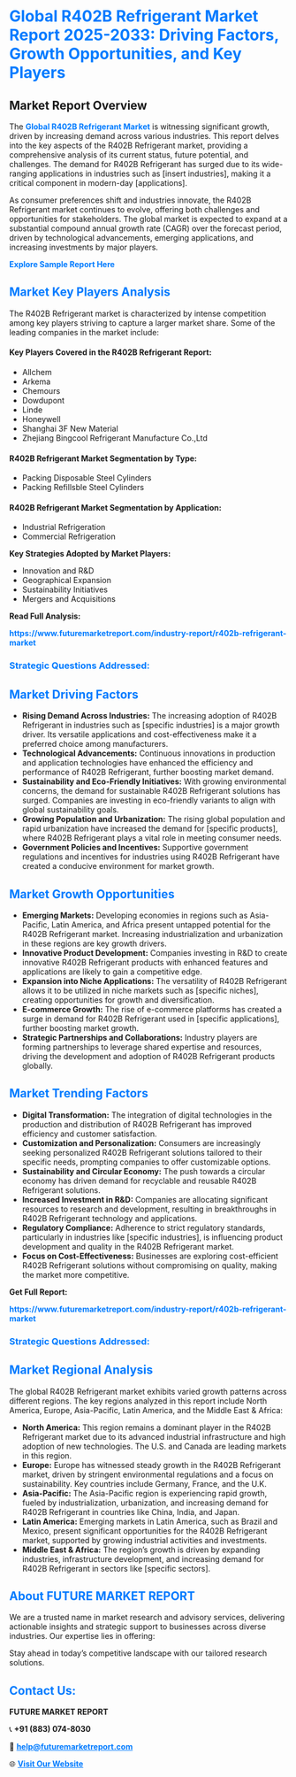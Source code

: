 <h1 style="color: #007BFF;">Global R402B Refrigerant Market Report 2025-2033: Driving Factors, Growth Opportunities, and Key Players</h1>

<section id="overview">
<h2>Market Report Overview</h2>
<p>The <a href="https://www.futuremarketreport.com/industry-report/r402b-refrigerant-market" style="color: #007BFF; text-decoration: none;"><strong>Global R402B Refrigerant Market</strong></a> is witnessing significant growth, driven by increasing demand across various industries. This report delves into the key aspects of the R402B Refrigerant market, providing a comprehensive analysis of its current status, future potential, and challenges. The demand for R402B Refrigerant has surged due to its wide-ranging applications in industries such as [insert industries], making it a critical component in modern-day [applications].</p>
<p>As consumer preferences shift and industries innovate, the R402B Refrigerant market continues to evolve, offering both challenges and opportunities for stakeholders. The global market is expected to expand at a substantial compound annual growth rate (CAGR) over the forecast period, driven by technological advancements, emerging applications, and increasing investments by major players.</p>
</section>

<section id="overview">
<p><a href="https://www.futuremarketreport.com/request-sample/reportId=31275" style="color: #007BFF; text-decoration: none;"><strong>Explore Sample Report Here</strong></a></p>
</section>

<section id="key-players">
<h2 style="color: #007BFF;">Market Key Players Analysis</h2>
<p>The R402B Refrigerant market is characterized by intense competition among key players striving to capture a larger market share. Some of the leading companies in the market include:</p>
<h4>Key Players Covered in the R402B Refrigerant Report:</h4>
<ul><li>Allchem</li><li>Arkema</li><li>Chemours</li><li>Dowdupont</li><li>Linde</li><li>Honeywell</li><li>Shanghai 3F New Material</li><li>Zhejiang Bingcool Refrigerant Manufacture Co.,Ltd</li></ul>
<h4>R402B Refrigerant Market Segmentation by Type:</h4>
<ul><li>Packing Disposable Steel Cylinders</li><li>Packing Refillsble Steel Cylinders</li></ul>

<h4>R402B Refrigerant Market Segmentation by Application:</h4>
<ul><li>Industrial Refrigeration</li><li>Commercial Refrigeration</li></ul>
<p><strong>Key Strategies Adopted by Market Players:</strong></p>
<ul>
<li>Innovation and R&D</li>
<li>Geographical Expansion</li>
<li>Sustainability Initiatives</li>
<li>Mergers and Acquisitions</li>
</ul>
</section>

<section>
<p><strong>Read Full Analysis: </strong></p><a href="https://www.futuremarketreport.com/industry-report/r402b-refrigerant-market" style="color: #007BFF; text-decoration: none;"><strong>https://www.futuremarketreport.com/industry-report/r402b-refrigerant-market</strong></a>
<h3 style="color: #007BFF;">Strategic Questions Addressed:</h3>
</section>

<section id="driving-factors">
<h2 style="color: #007BFF;">Market Driving Factors</h2>
<ul>
<li><strong>Rising Demand Across Industries:</strong> The increasing adoption of R402B Refrigerant in industries such as [specific industries] is a major growth driver. Its versatile applications and cost-effectiveness make it a preferred choice among manufacturers.</li>
<li><strong>Technological Advancements:</strong> Continuous innovations in production and application technologies have enhanced the efficiency and performance of R402B Refrigerant, further boosting market demand.</li>
<li><strong>Sustainability and Eco-Friendly Initiatives:</strong> With growing environmental concerns, the demand for sustainable R402B Refrigerant solutions has surged. Companies are investing in eco-friendly variants to align with global sustainability goals.</li>
<li><strong>Growing Population and Urbanization:</strong> The rising global population and rapid urbanization have increased the demand for [specific products], where R402B Refrigerant plays a vital role in meeting consumer needs.</li>
<li><strong>Government Policies and Incentives:</strong> Supportive government regulations and incentives for industries using R402B Refrigerant have created a conducive environment for market growth.</li>
</ul>
</section>

<section id="growth-opportunities">
<h2 style="color: #007BFF;">Market Growth Opportunities</h2>
<ul>
<li><strong>Emerging Markets:</strong> Developing economies in regions such as Asia-Pacific, Latin America, and Africa present untapped potential for the R402B Refrigerant market. Increasing industrialization and urbanization in these regions are key growth drivers.</li>
<li><strong>Innovative Product Development:</strong> Companies investing in R&D to create innovative R402B Refrigerant products with enhanced features and applications are likely to gain a competitive edge.</li>
<li><strong>Expansion into Niche Applications:</strong> The versatility of R402B Refrigerant allows it to be utilized in niche markets such as [specific niches], creating opportunities for growth and diversification.</li>
<li><strong>E-commerce Growth:</strong> The rise of e-commerce platforms has created a surge in demand for R402B Refrigerant used in [specific applications], further boosting market growth.</li>
<li><strong>Strategic Partnerships and Collaborations:</strong> Industry players are forming partnerships to leverage shared expertise and resources, driving the development and adoption of R402B Refrigerant products globally.</li>
</ul>
</section>

<section id="trending-factors">
<h2 style="color: #007BFF;">Market Trending Factors</h2>
<ul>
<li><strong>Digital Transformation:</strong> The integration of digital technologies in the production and distribution of R402B Refrigerant has improved efficiency and customer satisfaction.</li>
<li><strong>Customization and Personalization:</strong> Consumers are increasingly seeking personalized R402B Refrigerant solutions tailored to their specific needs, prompting companies to offer customizable options.</li>
<li><strong>Sustainability and Circular Economy:</strong> The push towards a circular economy has driven demand for recyclable and reusable R402B Refrigerant solutions.</li>
<li><strong>Increased Investment in R&D:</strong> Companies are allocating significant resources to research and development, resulting in breakthroughs in R402B Refrigerant technology and applications.</li>
<li><strong>Regulatory Compliance:</strong> Adherence to strict regulatory standards, particularly in industries like [specific industries], is influencing product development and quality in the R402B Refrigerant market.</li>
<li><strong>Focus on Cost-Effectiveness:</strong> Businesses are exploring cost-efficient R402B Refrigerant solutions without compromising on quality, making the market more competitive.</li>
</ul>
</section>

<section>
<p><strong>Get Full Report: </strong></p><a href="https://www.futuremarketreport.com/industry-report/r402b-refrigerant-market" style="color: #007BFF; text-decoration: none;"><strong>https://www.futuremarketreport.com/industry-report/r402b-refrigerant-market</strong></a>
<h3 style="color: #007BFF;">Strategic Questions Addressed:</h3>
</section>


<section id="regional-analysis">
<h2 style="color: #007BFF;">Market Regional Analysis</h2>
<p>The global R402B Refrigerant market exhibits varied growth patterns across different regions. The key regions analyzed in this report include North America, Europe, Asia-Pacific, Latin America, and the Middle East & Africa:</p>
<ul>
<li><strong>North America:</strong> This region remains a dominant player in the R402B Refrigerant market due to its advanced industrial infrastructure and high adoption of new technologies. The U.S. and Canada are leading markets in this region.</li>
<li><strong>Europe:</strong> Europe has witnessed steady growth in the R402B Refrigerant market, driven by stringent environmental regulations and a focus on sustainability. Key countries include Germany, France, and the U.K.</li>
<li><strong>Asia-Pacific:</strong> The Asia-Pacific region is experiencing rapid growth, fueled by industrialization, urbanization, and increasing demand for R402B Refrigerant in countries like China, India, and Japan.</li>
<li><strong>Latin America:</strong> Emerging markets in Latin America, such as Brazil and Mexico, present significant opportunities for the R402B Refrigerant market, supported by growing industrial activities and investments.</li>
<li><strong>Middle East & Africa:</strong> The region’s growth is driven by expanding industries, infrastructure development, and increasing demand for R402B Refrigerant in sectors like [specific sectors].</li>
</ul>
</section>

<footer>
<h2 style="color: #007BFF;">About FUTURE MARKET REPORT</h2>
<p>We are a trusted name in market research and advisory services, delivering actionable insights and strategic support to businesses across diverse industries. Our expertise lies in offering:</p>

<p>Stay ahead in today’s competitive landscape with our tailored research solutions.</p>

<h2 style="color: #007BFF;">Contact Us:</h2>
<p><strong>FUTURE MARKET REPORT</strong></p>
<p>📞 <strong>+91 (883) 074-8030</strong></p>
<p>📧 <strong><a href="mailto:help@futuremarketreport.com" style="color: #007BFF;">help@futuremarketreport.com</a></strong></p>
<p>🌐 <strong><a href="https://www.futuremarketreport.com/" style="color: #007BFF;">Visit Our Website</a></strong></p>
</footer>